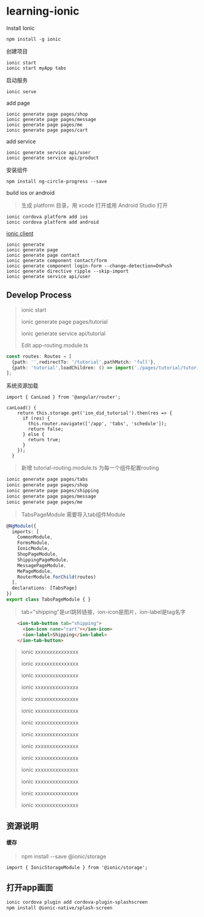 # learning-ionic

Install Ionic
```
npm install -g ionic

```

创建项目

```
ionic start
ionic start myApp tabs
```

启动服务

```
ionic serve
```

add page

```
ionic generate page pages/shop
ionic generate page pages/message
ionic generate page pages/me
ionic generate page pages/cart
```

add service

```
ionic generate service api/user
ionic generate service api/product
```

安装组件

```
npm install ng-circle-progress --save
```

build ios or android

> 生成 platform 目录，用 xcode 打开或用 Android Studio 打开

```
ionic cordova platform add ios
ionic cordova platform add android
```

[ionic client](https://ionicframework.com/docs/cli/commands/generate)

```
ionic generate
ionic generate page
ionic generate page contact
ionic generate component contact/form
ionic generate component login-form --change-detection=OnPush
ionic generate directive ripple --skip-import
ionic generate service api/user
```



## Develop Process

> ionic start
>
> ionic generate page pages/tutorial
> 
> ionic generate service api/tutorial
>
> Edit app-routing.module.ts
```ts
const routes: Routes = [
  {path: '',redirectTo: '/tutorial',pathMatch: 'full'},
  {path: 'tutorial',loadChildren: () => import('./pages/tutorial/tutorial.module').then(m => m.TutorialPageModule),canLoad: [TutorialService]},
];
```
系统资源加载
```
import { CanLoad } from '@angular/router';

canLoad() {
    return this.storage.get('ion_did_tutorial').then(res => {
      if (res) {
        this.router.navigate(['/app', 'tabs', 'schedule']);
        return false;
      } else {
        return true;
      }
    });
  }
```

> 新增 tutorial-routing.module.ts 为每一个组件配置routing
>

```bash
ionic generate page pages/tabs
ionic generate page pages/shop
ionic generate page pages/shipping
ionic generate page pages/message
ionic generate page pages/me
```
> 
> TabsPageModule 需要导入tab组件Module

```ts
@NgModule({
  imports: [
    CommonModule,
    FormsModule,
    IonicModule,
    ShopPageModule,
    ShippingPageModule,
    MessagePageModule,
    MePageModule,
    RouterModule.forChild(routes)
  ],
  declarations: [TabsPage]
})
export class TabsPageModule { }
```

> tab="shipping"是url跳转链接，ion-icon是图片，ion-label是tag名字
```html
    <ion-tab-button tab="shipping">
      <ion-icon name="cart"></ion-icon>
      <ion-label>Shipping</ion-label>
    </ion-tab-button>
```
> ionic xxxxxxxxxxxxxxx
> 
> ionic xxxxxxxxxxxxxxx
> 
> ionic xxxxxxxxxxxxxxx
> 
> ionic xxxxxxxxxxxxxxx
> 
> ionic xxxxxxxxxxxxxxx
> 
> ionic xxxxxxxxxxxxxxx
> 
> ionic xxxxxxxxxxxxxxx
> 
> ionic xxxxxxxxxxxxxxx
> 
> ionic xxxxxxxxxxxxxxx
> 
> ionic xxxxxxxxxxxxxxx
> 
> ionic xxxxxxxxxxxxxxx
> 
> ionic xxxxxxxxxxxxxxx
> 
> ionic xxxxxxxxxxxxxxx
> 
> ionic xxxxxxxxxxxxxxx


## 资源说明

#### 缓存
> npm install --save @ionic/storage

```
import { IonicStorageModule } from '@ionic/storage';
```




## 打开app画面

```bash
ionic cordova plugin add cordova-plugin-splashscreen
npm install @ionic-native/splash-screen
```